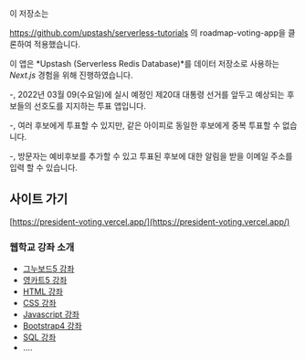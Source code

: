 이 저장소는 

https://github.com/upstash/serverless-tutorials 의 roadmap-voting-app을 클론하여 적용했습니다.

이 앱은 *Upstash (Serverless Redis Database)*를 데이터 저장소로 사용하는 *Next.js* 경험을 위해 진행하였습니다.

-, 2022년 03월 09(수요일)에 실시 예정인 제20대 대통령 선거를 앞두고 예상되는 후보들의 선호도를 지지하는 투표 앱입니다.

-, 여러 후보에게 투표할 수 있지만, 같은 아이피로 동일한 후보에게 중복 투표할 수 없습니다.

-, 방문자는 예비후보를 추가할 수 있고 투표된 후보에 대한 알림을 받을 이메일 주소를 입력 할 수 있습니다.


## 사이트 가기

[https://president-voting.vercel.app/](https://president-voting.vercel.app/)



### 웹학교 강좌 소개

- [그누보드5 강좌](https://365ok.co.kr/tj/gnuboard)
- [영카트5 강좌](https://365ok.co.kr/tj/youngcart)
- [HTML 강좌](https://365ok.co.kr/tj/html7)
- [CSS 강좌](https://365ok.co.kr/tj/css7)
- [Javascript 강좌](https://365ok.co.kr/tj/js)
- [Bootstrap4 강좌](https://365ok.co.kr/tj/bootstrap4)
- [SQL 강좌](https://365ok.co.kr/tj/sql)
- ....
